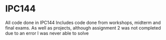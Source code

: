# IPC144
All code done in IPC144
Includes code done from workshops, midterm and final exams. As well as projects, although assignment 2 was not completed due to an error I was never able to solve
